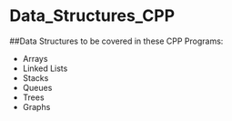 # Data_Structures_CPP
##Data Structures to be covered in these CPP Programs:
* Arrays
* Linked Lists
* Stacks
* Queues
* Trees
* Graphs
